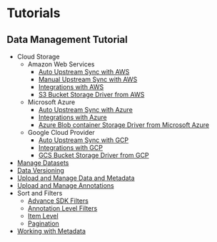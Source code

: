# Tutorials

## Data Management Tutorial
 - Cloud Storage
	 - Amazon Web Services
		 - [Auto Upstream Sync with AWS](data_management/cloud_storage/aws/auto_upstream_sync/chapter.md)
		 - [Manual Upstream Sync with AWS](data_management/cloud_storage/aws/manual_item_upstream_sync/chapter.md)
		 - [Integrations with AWS](data_management/cloud_storage/aws/integration/chapter.md)
		 - [S3 Bucket Storage Driver from AWS](data_management/cloud_storage/aws/storage_driver/chapter.md)
	 - Microsoft Azure
		 - [Auto Upstream Sync with Azure](data_management/cloud_storage/azure/auto_upstream_sync/chapter.md)
		 - [Integrations with Azure](data_management/cloud_storage/azure/integration/chapter.md)
		 - [Azure Blob container Storage Driver from Microsoft Azure](data_management/cloud_storage/azure/storage_driver/chapter.md)
	 - Google Cloud Provider
		 - [Auto Upstream Sync with GCP](data_management/cloud_storage/gcp/auto_upstream_sync/chapter.md)
		 - [Integrations with GCP](data_management/cloud_storage/gcp/integration/chapter.md)
		 - [GCS Bucket Storage Driver from GCP](data_management/cloud_storage/gcp/storage_driver/chapter.md)
 - [Manage Datasets](data_management/manage_datasets/chapter.md)
 - [Data Versioning](data_management/data_versioning/chapter.md)
 - [Upload and Manage Data and Metadata](data_management/upload_and_manage_items/chapter.md)
 - [Upload and Manage Annotations](data_management/upload_and_manage_annotations/chapter.md)
 - Sort and Filters
	 - [Advance SDK Filters](data_management/sort_and_filter/advanced_sdk_filters/chapter.md)
	 - [Annotation Level Filters](data_management/sort_and_filter/annotation_level/chapter.md)
	 - [Item Level](data_management/sort_and_filter/item_level/chapter.md)
	 - [Pagination](data_management/sort_and_filter/pagination/chapter.md)
 - [Working with Metadata](data_management/working_with_metadata/chapter.md)